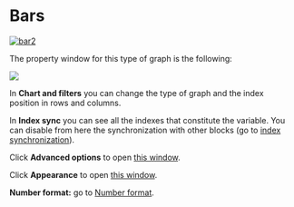 # Bars


[![bar2](http://www.cubeplat.com:8081/wiki/wp-content/uploads/2016/04/bar2.png)](http://www.cubeplat.com:8081/wiki/wp-content/uploads/2016/04/bar2.png)

The property window for this type of graph is the following:

[![](http://www.cubeplat.com:8081/wiki/wp-content/uploads/2016/07/bar1.png)](http://www.cubeplat.com:8081/wiki/wp-content/uploads/2016/07/bar1.png)

In **Chart and filters**  you can change the type of graph and the index position in rows and columns.

In **Index sync** you can see all the indexes that constitute the variable. You can disable from here the synchronization with other blocks (go to [index synchronization](http://www.cubeplat.com:8081/wiki/en/knowledge-base/index-and-drilldown-drillup-synchronixation/)).

Click **Advanced options**  to open  [this window](http://www.cubeplat.com:8081/wiki/en/knowledge-base/properties-window/#Advanced_Options).

Click  **Appearance**  to open  [this window](http://www.cubeplat.com:8081/wiki/en/knowledge-base/properties-window/#Appearance).

**Number format:** go to [Number format](http://www.cubeplat.com:8081/wiki/en/knowledge-base/number-format-2/).
<!--stackedit_data:
eyJoaXN0b3J5IjpbMTM0OTI1NDUsLTIwMTEzNzM3NzNdfQ==
-->